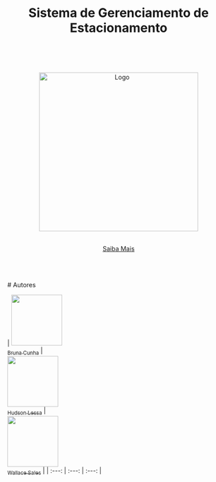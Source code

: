 <h1 align="center">Sistema de Gerenciamento de Estacionamento </h1>
<br />
<br />
<br />

<p align="center">
    <img src="https://user-images.githubusercontent.com/49043987/190279860-e0451898-a88a-4760-bb4d-73c135fbb967.png" alt="Logo" width="360">
    <p align="center">
    <br />
    <a href="https://wallace13.github.io/estop/">Saiba Mais</a>
  </p>
</p>

<br />
<br />
<br />
# Autores

| [<img src="https://avatars.githubusercontent.com/u/85044216?v=4" width=115><br><sub>Bruna Cunha</sub>](https://github.com/bruna-borgess) |  
[<img src="https://avatars.githubusercontent.com/u/22775431?v=4" width=115><br><sub>Hudson Lessa</sub>](https://github.com/hudsonlessa) |  
[<img src="https://avatars.githubusercontent.com/u/49043987?v=4" width=115><br><sub>Wallace Sales</sub>](https://github.com/wallace13) |
| :---: | :---: | :---: |

